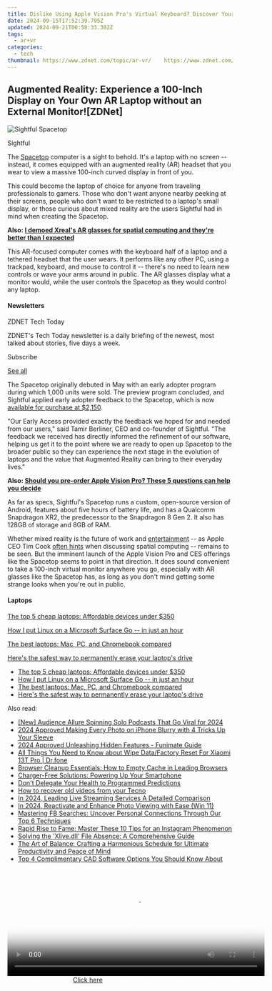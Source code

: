 ```yaml
---
title: Dislike Using Apple Vision Pro's Virtual Keyboard? Discover Your Guide to Switching to an Actual Physical Keyboard
date: 2024-09-15T17:52:39.795Z
updated: 2024-09-21T00:50:33.302Z
tags:
  - ar+vr
categories:
  - tech
thumbnail: https://www.zdnet.com/topic/ar-vr/    https://www.zdnet.com/a/img/resize/b5926ff55af6cc9596f0db4b7d3d73620c0522e1/2024/02/19/08d373d0-01ad-497b-b286-212da6909a3c/vision-pro-lenses.jpg?width=170&height=96&fit=crop&auto=webp
---
```


## Augmented Reality: Experience a 100-Inch Display on Your Own AR Laptop without an External Monitor![ZDNet]

![Sightful Spacetop](https://www.zdnet.com/a/img/resize/7ff64b211bccdae9e023f61cf988dce7f8e58804/2024/01/18/92490641-9e15-4cbc-b3d4-66c68141e43c/spacetop.jpg?auto=webp&width=1280)

Sightful

The [Spacetop](https://sightful.com/) computer is a sight to behold. It's a laptop with no screen -- instead, it comes equipped with an augmented reality (AR) headset that you wear to view a massive 100-inch curved display in front of you. 

This could become the laptop of choice for anyone from traveling professionals to gamers. Those who don't want anyone nearby peeking at their screens, people who don't want to be restricted to a laptop's small display, or those curious about mixed reality are the users Sightful had in mind when creating the Spacetop. 

**Also: [I demoed Xreal's AR glasses for spatial computing and they're better than I expected](https://www.zdnet.com/article/i-demoed-xreals-ar-glasses-for-spatial-computing-and-theyre-better-than-i-expected/)**

This AR-focused computer comes with the keyboard half of a laptop and a tethered headset that the user wears. It performs like any other PC, using a trackpad, keyboard, and mouse to control it -- there's no need to learn new controls or wave your arms around in public. The AR glasses display what a monitor would, while the user controls the Spacetop as they would control any laptop.

#### Newsletters

ZDNET Tech Today

ZDNET's Tech Today newsletter is a daily briefing of the newest, most talked about stories, five days a week.

 Subscribe

[See all](https://www.zdnet.com/newsletters/)

The Spacetop originally debuted in May with an early adopter program during which 1,000 units were sold. The preview program concluded, and Sightful applied early adopter feedback to the Spacetop, which is now [available for purchase at $2,150](https://sightful.com/).

"Our Early Access provided exactly the feedback we hoped for and needed from our users," said Tamir Berliner, CEO and co-founder of Sightful. "The feedback we received has directly informed the refinement of our software, helping us get it to the point where we are ready to open up Spacetop to the broader public so they can experience the next stage in the evolution of laptops and the value that Augmented Reality can bring to their everyday lives."

**Also: [Should you pre-order Apple Vision Pro? These 5 questions can help you decide](https://www.zdnet.com/article/apple-vision-pro-should-you-pre-order/)**

As far as specs, Sightful's Spacetop runs a custom, open-source version of Android, features about five hours of battery life, and has a Qualcomm Snapdragon XR2, the predecessor to the Snapdragon 8 Gen 2\. It also has 128GB of storage and 8GB of RAM. 

Whether mixed reality is the future of work and [entertainment](https://www.zdnet.com/article/apple-is-now-marketing-vision-pro-as-the-ultimate-entertainment-device/) \-- as Apple CEO Tim Cook [often hints](https://www.zdnet.com/article/apple-vision-pro-in-stores-february-2-pre-orders-start-january-19/) when discussing spatial computing -- remains to be seen. But the imminent launch of the Apple Vision Pro and CES offerings like the Spacetop seems to point in that direction. It does sound convenient to take a 100-inch virtual monitor anywhere you go, especially with AR glasses like the Spacetop has, as long as you don't mind getting some strange looks when you're out in public. 

#### Laptops

[The top 5 cheap laptops: Affordable devices under $350](https://www.zdnet.com/article/best-cheap-laptop/ "The top 5 cheap laptops: Affordable devices under $350")

[How I put Linux on a Microsoft Surface Go -- in just an hour](https://www.zdnet.com/article/how-i-put-linux-on-a-microsoft-surface-go-in-just-an-hour/ "How I put Linux on a Microsoft Surface Go -- in just an hour")

[The best laptops: Mac, PC, and Chromebook compared](https://www.zdnet.com/article/best-laptop/ "The best laptops: Mac, PC, and Chromebook compared")

[Here's the safest way to permanently erase your laptop's drive](https://www.zdnet.com/article/wiping-a-windows-laptop-heres-the-safest-free-way-to-erase-your-personal-data/ "Here's the safest way to permanently erase your laptop's drive")

* [The top 5 cheap laptops: Affordable devices under $350](https://www.zdnet.com/article/best-cheap-laptop/ "The top 5 cheap laptops: Affordable devices under $350")
* [How I put Linux on a Microsoft Surface Go -- in just an hour](https://www.zdnet.com/article/how-i-put-linux-on-a-microsoft-surface-go-in-just-an-hour/ "How I put Linux on a Microsoft Surface Go -- in just an hour")
* [The best laptops: Mac, PC, and Chromebook compared](https://www.zdnet.com/article/best-laptop/ "The best laptops: Mac, PC, and Chromebook compared")
* [Here's the safest way to permanently erase your laptop's drive](https://www.zdnet.com/article/wiping-a-windows-laptop-heres-the-safest-free-way-to-erase-your-personal-data/ "Here's the safest way to permanently erase your laptop's drive")

<ins class="adsbygoogle"
     style="display:block"
     data-ad-format="autorelaxed"
     data-ad-client="ca-pub-7571918770474297"
     data-ad-slot="1223367746"></ins>

<ins class="adsbygoogle"
     style="display:block"
     data-ad-client="ca-pub-7571918770474297"
     data-ad-slot="8358498916"
     data-ad-format="auto"
     data-full-width-responsive="true"></ins>

<span class="atpl-alsoreadstyle">Also read:</span>
<div><ul>
<li><a href="https://fox-info.techidaily.com/new-audience-allure-spinning-solo-podcasts-that-go-viral-for-2024/"><u>[New] Audience Allure Spinning Solo Podcasts That Go Viral for 2024</u></a></li>
<li><a href="https://extra-support.techidaily.com/2024-approved-making-every-photo-on-iphone-blurry-with-4-tricks-up-your-sleeve/"><u>2024 Approved Making Every Photo on iPhone Blurry with 4 Tricks Up Your Sleeve</u></a></li>
<li><a href="https://fox-boxes.techidaily.com/2024-approved-unleashing-hidden-features-funimate-guide/"><u>2024 Approved Unleashing Hidden Features - Funimate Guide</u></a></li>
<li><a href="https://techidaily.com/all-things-you-need-to-know-about-wipe-datafactory-reset-for-xiaomi-13t-pro-drfone-by-drfone-reset-android-reset-android/"><u>All Things You Need to Know about Wipe Data/Factory Reset For Xiaomi 13T Pro | Dr.fone</u></a></li>
<li><a href="https://technical-tips.techidaily.com/browser-cleanup-essentials-how-to-empty-cache-in-leading-browsers/"><u>Browser Cleanup Essentials: How to Empty Cache in Leading Browsers</u></a></li>
<li><a href="https://technical-tips.techidaily.com/charger-free-solutions-powering-up-your-smartphone/"><u>Charger-Free Solutions: Powering Up Your Smartphone</u></a></li>
<li><a href="https://tech-hub.techidaily.com/dont-delegate-your-health-to-programmed-predictions/"><u>Don't Delegate Your Health to Programmed Predictions</u></a></li>
<li><a href="https://blog-min.techidaily.com/how-to-recover-old-videos-from-your-tecno-by-fonelab-android-recover-video/"><u>How to recover old videos from your Tecno</u></a></li>
<li><a href="https://extra-approaches.techidaily.com/in-2024-leading-live-streaming-services-a-detailed-comparison/"><u>In 2024, Leading Live Streaming Services A Detailed Comparison</u></a></li>
<li><a href="https://extra-approaches.techidaily.com/in-2024-reactivate-and-enhance-photo-viewing-with-ease-win-11/"><u>In 2024, Reactivate and Enhance Photo Viewing with Ease (Win 11)</u></a></li>
<li><a href="https://technical-tips.techidaily.com/mastering-fb-searches-uncover-personal-connections-through-our-top-6-techniques/"><u>Mastering FB Searches: Uncover Personal Connections Through Our Top 6 Techniques</u></a></li>
<li><a href="https://technical-tips.techidaily.com/rapid-rise-to-fame-master-these-10-tips-for-an-instagram-phenomenon/"><u>Rapid Rise to Fame: Master These 10 Tips for an Instagram Phenomenon</u></a></li>
<li><a href="https://technical-tips.techidaily.com/solving-the-xlivedll-file-absence-a-comprehensive-guide/"><u>Solving the 'Xlive.dll' File Absence: A Comprehensive Guide</u></a></li>
<li><a href="https://os-tips.techidaily.com/the-art-of-balance-crafting-a-harmonious-schedule-for-ultimate-productivity-and-peace-of-mind/"><u>The Art of Balance: Crafting a Harmonious Schedule for Ultimate Productivity and Peace of Mind</u></a></li>
<li><a href="https://technical-tips.techidaily.com/top-4-complimentary-cad-software-options-you-should-know-about/"><u>Top 4 Complimentary CAD Software Options You Should Know About</u></a></li>
</ul></div>

<!-- affiliate ads begin -->
<span id="1982499">
					<video width="576" height="240" style="cursor:pointer"
           poster="//a.impactradius-go.com/display-clicktoplayimage/1982499.png"
           onclick="if(!this.playClicked){this.play();this.setAttribute('controls',true);this.playClicked=true;}">
	   <source src="//a.impactradius-go.com/display-ad/22993-1982499">
	   <img src="//a.impactradius-go.com/display-clicktoplayimage/1982499.png" style="border: none; height: 100%; width: 100%; object-fit: contain">
	</video>
	<div style="width:360px;text-align:center"><a href="javascript:window.open(decodeURIComponent('https%3A%2F%2Fhomestyler.sjv.io%2Fc%2F5597632%2F1982499%2F22993'), '_blank');void(0);">Click here</a></div>
</span>
<img height="0" width="0" src="https://imp.pxf.io/i/5597632/1982499/22993" style="position:absolute;visibility:hidden;" border="0" />
<!-- affiliate ads end -->

